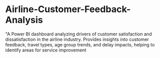 # Airline-Customer-Feedback-Analysis
"A Power BI dashboard analyzing drivers of customer satisfaction and dissatisfaction in the airline industry. Provides insights into customer feedback, travel types, age group trends, and delay impacts, helping to identify areas for service improvement
